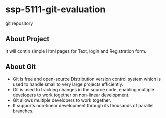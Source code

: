 # ssp-5111-git-evaluation  
git repository

## About Project
It will contin simple Html pages for Text, login and Registration form.

## About Git
- Git is free and open-source Distribution version control system which is used to handle small to very large projects efficiently.
- Git is used to tracking changes in the source code, enabling multiple developers to work together on non-linear development.
- Git allows multiple developers to work together.
- It supports non-linear development through its thousands of parallel branches.




